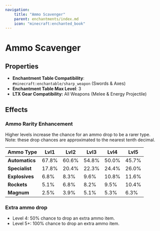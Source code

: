 ```yaml
---
navigation:
    title: "Ammo Scavenger"
    parent: enchantments/index.md
    icon: "minecraft:enchanted_book"
---
```


# Ammo Scavenger

## Properties

- **Enchantment Table Compatibility**: `#minecraft:enchantable/sharp_weapon` (Swords & Axes)
- **Enchantment Table Max Level**: 3
- **LTX Gear Compatibility:** All Weapons (Melee & Energy Projectile)

## Effects

### Ammo Rarity Enhancement
Higher levels increase the chance for an ammo drop to be a rarer type. Note: these drop chances are approximated
to the nearest tenth decimal.

| Ammo Type      | Lvl1   | Lvl2   | Lvl3   | Lvl4   | Lvl5   |
|----------------|--------|--------|--------|--------|--------|
| **Automatics** | 67.8%  | 60.6%  | 54.8%  | 50.0%  | 45.7%  |
| **Specialist** | 17.8%  | 20.4%  | 22.3%  | 24.4%  | 26.0%  |
| **Explosives** | 6.8%   | 8.3%   | 9.6%   | 10.8%  | 11.6%  |
| **Rockets**    | 5.1%   | 6.8%   | 8.2%   | 9.5%   | 10.4%  |
| **Magnum**     | 2.5%   | 3.9%   | 5.1%   | 5.3%   | 6.3%   |

### Extra ammo drop
- Level 4: 50% chance to drop an extra ammo item.
- Level 5+: 100% chance to drop an extra ammo item.